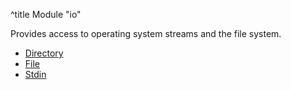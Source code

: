 ^title Module "io"

Provides access to operating system streams and the file system.

* [Directory](directory.html)
* [File](file.html)
* [Stdin](stdin.html)
